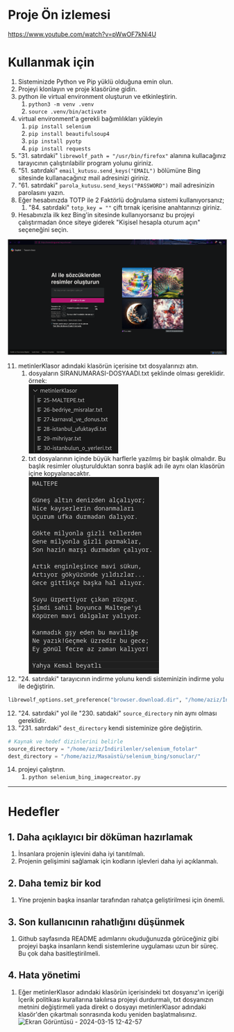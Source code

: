 # Proje Ön izlemesi
https://www.youtube.com/watch?v=pWwOF7kNi4U

# Kullanmak için 
1. Sisteminizde Python ve Pip yüklü olduğuna emin olun.
2. Projeyi klonlayın ve proje klasörüne gidin.
3. python ile virtual environment oluşturun ve etkinleştirin.
	1. `python3 -m venv .venv`
	2. `source .venv/bin/activate`
4. virtual environment'a gerekli bağımlılıkları yükleyin
   1. `pip install selenium`
   2. `pip install beautifulsoup4`
   3. `pip install pyotp`
   4. `pip install requests` 
5. "31. satırdaki" `librewolf_path = "/usr/bin/firefox"` alanına kullacağınız tarayıcının çalıştırılabilir program yolunu giriniz.
6. "51. satırdaki" `email_kutusu.send_keys("EMAIL")` bölümüne Bing sitesinde kullanacağınız mail adresinizi giriniz.
7. "61. satırdaki" `parola_kutusu.send_keys("PASSWORD")` mail adresinizin parolasını yazın.
8. Eğer hesabınızda TOTP ile 2 Faktörlü doğrulama sistemi kullanıyorsanız;
	1. "84. satırdaki" `totp_key = ""` çift tırnak içerisine anahtarınızı giriniz.
9. Hesabınızla ilk kez Bing'in sitesinde kullanıyorsanız bu projeyi çalıştırmadan önce siteye giderek "Kişisel hesapla oturum açın" seçeneğini seçin.

 <img src="./readme_assets/bing_site.png">

11. metinlerKlasor adındaki klasörün içerisine txt dosyalarınızı atın. 
	1. dosyaların SIRANUMARASI-DOSYAADI.txt şeklinde olması gereklidir. 
	örnek:  <br> <img src="./readme_assets/ornek_metinlerKlasor.png">
	3. txt dosyalarının içinde büyük harflerle yazılmış bir başlık olmalıdır. Bu başlık resimler oluşturulduktan sonra başlık adı ile aynı olan klasörün içine kopyalanacaktır.
	<br> <img src="readme_assets/ornek_Metin.png">
12. "24. satırdaki" tarayıcının indirme yolunu kendi sisteminizin indirme yolu ile değiştirin.

```python
librewolf_options.set_preference("browser.download.dir", "/home/aziz/İndirilenler/selenium_fotolar")  # İndirme dizini
```

12. "24. satırdaki" yol ile "230. satıdaki" `source_directory` nin aynı olması gereklidir.
13. "231. satırdaki" `dest_directory` kendi sisteminize göre değiştirin.

```python
# Kaynak ve hedef dizinlerini belirle
source_directory = "/home/aziz/İndirilenler/selenium_fotolar"
dest_directory = "/home/aziz/Masaüstü/selenium_bing/sonuclar/"
```

14. projeyi çalıştırın.
	1. `python selenium_bing_imagecreator.py`
<hr>

# Hedefler

## 1. Daha açıklayıcı bir döküman hazırlamak
   1. İnsanlara projenin işlevini daha iyi tanıtılmalı.
   2. Projenin gelişimini sağlamak için kodların işlevleri daha iyi açıklanmalı.

## 2. Daha temiz bir kod
   1. Yine projenin başka insanlar tarafından rahatça geliştirilmesi için önemli.

## 3. Son kullanıcının rahatlığını düşünmek
   1. Github sayfasında README adımlarını okuduğunuzda görüceğiniz gibi projeyi başka insanların kendi sistemlerine uygulaması uzun bir süreç. Bu çok daha basitleştirilmeli.

## 4. Hata yönetimi
   1. Eğer metinlerKlasor adındaki klasörün içerisindeki txt dosyanız'ın içeriği İçerik politikası kurallarına takılırsa projeyi durdurmalı, txt dosyanızın metnini değiştirmeli yada direkt o dosyayı metinlerKlasor adındaki klasör'den çıkartmalı sonrasında kodu yeniden başlatmalısınız.
![Ekran Görüntüsü - 2024-03-15 12-42-57](https://github.com/AzizEmir/Selenium-Bing-Image-Create/assets/101357256/0c1fb80f-02e7-4dd9-85e8-be8ad563e273)

